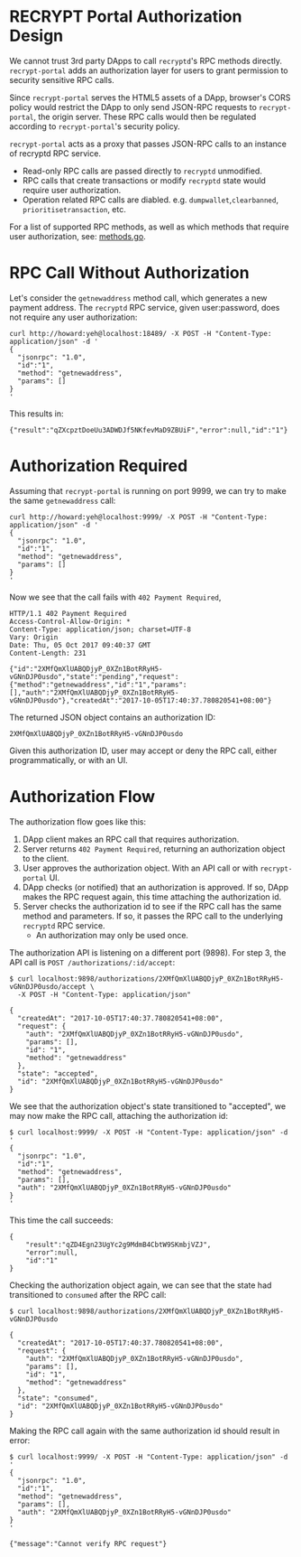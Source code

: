 # RECRYPT Portal Authorization Design

We cannot trust 3rd party DApps to call `recryptd`'s RPC methods directly. `recrypt-portal` adds an authorization layer for users to grant permission to security sensitive RPC calls.

Since `recrypt-portal` serves the HTML5 assets of a DApp, browser's CORS policy would restrict the DApp to only send JSON-RPC requests to `recrypt-portal`, the origin server. These RPC calls would then be regulated according to `recrypt-portal`'s security policy.

`recrypt-portal` acts as a proxy that passes JSON-RPC calls to an instance of recryptd RPC service.

+ Read-only RPC calls are passed directly to `recryptd` unmodified.
+ RPC calls that create transactions or modify `recryptd` state would require user authorization.
+ Operation related RPC calls are diabled. e.g. `dumpwallet`,`clearbanned`, `prioritisetransaction`, etc.

For a list of supported RPC methods, as well as which methods that require user authorization, see: [methods.go](https://github.com/hayeah/recrypt-portal/blob/master/methods.go).

# RPC Call Without Authorization

Let's consider the `getnewaddress` method call, which generates a new payment address. The `recryptd` RPC service, given user:password, does not require any user authorization:

```
curl http://howard:yeh@localhost:18489/ -X POST -H "Content-Type: application/json" -d '
{
  "jsonrpc": "1.0",
  "id":"1",
  "method": "getnewaddress",
  "params": []
}
'
```

This results in:

```
{"result":"qZXcpztDoeUu3ADWDJf5NKfevMaD9ZBUiF","error":null,"id":"1"}
```

# Authorization Required

Assuming that `recrypt-portal` is running on port 9999, we can try to make the same `getnewaddress` call:

```
curl http://howard:yeh@localhost:9999/ -X POST -H "Content-Type: application/json" -d '
{
  "jsonrpc": "1.0",
  "id":"1",
  "method": "getnewaddress",
  "params": []
}
'
```

Now we see that the call fails with `402 Payment Required`,

```
HTTP/1.1 402 Payment Required
Access-Control-Allow-Origin: *
Content-Type: application/json; charset=UTF-8
Vary: Origin
Date: Thu, 05 Oct 2017 09:40:37 GMT
Content-Length: 231

{"id":"2XMfQmXlUABQDjyP_0XZn1BotRRyH5-vGNnDJP0usdo","state":"pending","request":{"method":"getnewaddress","id":"1","params":[],"auth":"2XMfQmXlUABQDjyP_0XZn1BotRRyH5-vGNnDJP0usdo"},"createdAt":"2017-10-05T17:40:37.780820541+08:00"}
```

The returned JSON object contains an authorization ID:

```
2XMfQmXlUABQDjyP_0XZn1BotRRyH5-vGNnDJP0usdo
```

Given this authorization ID, user may accept or deny the RPC call, either programmatically, or with an UI.

# Authorization Flow

The authorization flow goes like this:

1. DApp client makes an RPC call that requires authorization.
2. Server returns `402 Payment Required`, returning an authorization object to the client.
3. User approves the authorization object. With an API call or with `recrypt-portal` UI.
4. DApp checks (or notified) that an authorization is approved. If so, DApp makes the RPC request again, this time attaching the authorization id.
5. Server checks the authorization id to see if the RPC call has the same method and parameters. If so, it passes the RPC call to the underlying `recryptd` RPC service.
	+ An authorization may only be used once.

The authorization API is listening on a different port (9898). For step 3, the API call is `POST /authorizations/:id/accept`:

```
$ curl localhost:9898/authorizations/2XMfQmXlUABQDjyP_0XZn1BotRRyH5-vGNnDJP0usdo/accept \
  -X POST -H "Content-Type: application/json"

{
  "createdAt": "2017-10-05T17:40:37.780820541+08:00",
  "request": {
    "auth": "2XMfQmXlUABQDjyP_0XZn1BotRRyH5-vGNnDJP0usdo",
    "params": [],
    "id": "1",
    "method": "getnewaddress"
  },
  "state": "accepted",
  "id": "2XMfQmXlUABQDjyP_0XZn1BotRRyH5-vGNnDJP0usdo"
}
```

We see that the authorization object's state transitioned to "accepted", we may now make the RPC call, attaching the authorization id:

```
$ curl localhost:9999/ -X POST -H "Content-Type: application/json" -d '
{
  "jsonrpc": "1.0",
  "id":"1",
  "method": "getnewaddress",
  "params": [],
  "auth": "2XMfQmXlUABQDjyP_0XZn1BotRRyH5-vGNnDJP0usdo"
}
'
```

This time the call succeeds:

```
{
	"result":"qZD4Egn23UgYc2g9MdmB4CbtW9SKmbjVZJ",
	"error":null,
	"id":"1"
}
```

Checking the authorization object again, we can see that the state had transitioned to `consumed` after the RPC call:

```
$ curl localhost:9898/authorizations/2XMfQmXlUABQDjyP_0XZn1BotRRyH5-vGNnDJP0usdo

{
  "createdAt": "2017-10-05T17:40:37.780820541+08:00",
  "request": {
    "auth": "2XMfQmXlUABQDjyP_0XZn1BotRRyH5-vGNnDJP0usdo",
    "params": [],
    "id": "1",
    "method": "getnewaddress"
  },
  "state": "consumed",
  "id": "2XMfQmXlUABQDjyP_0XZn1BotRRyH5-vGNnDJP0usdo"
}
```

Making the RPC call again with the same authorization id should result in error:

```
$ curl localhost:9999/ -X POST -H "Content-Type: application/json" -d '
{
  "jsonrpc": "1.0",
  "id":"1",
  "method": "getnewaddress",
  "params": [],
  "auth": "2XMfQmXlUABQDjyP_0XZn1BotRRyH5-vGNnDJP0usdo"
}
'
```
```
{"message":"Cannot verify RPC request"}
```